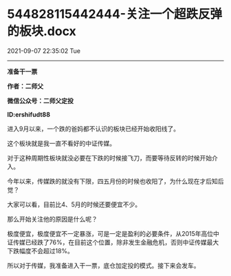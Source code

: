 # 544828115442444-关注一个超跌反弹的板块.docx

2021-09-07 22:35:02 Tue

----

__准备干一票__

__作者：二师父__

__微信公众号：二师父定投__

__ID:ershifudt88__

进入9月以来，一个跌的爸妈都不认识的板块已经开始收阳线了。

这个板块就是我一直不看好的中证传媒。

对于这种周期性板块就没必要在下跌的时候接飞刀，而要等待反转的时候开始介入。

今年以来，传媒跌的就没有下限，四五月份的时候也收阳了，为什么现在才后知后觉？

大家可以看，目前比4、5月的时候还要便宜不少。

那么开始关注他的原因是什么呢？

极度便宜，极度便宜不一定暴涨，可是一定是盈利的必要条件，从2015年高位中证传媒已经跌了76%，在目前这个位置，除非发生金融危机，否则中证传媒最大下跌幅度不会超过18%。

所以对于传媒，我准备进入干一票，底仓加定投的模式。接下来会发车。

